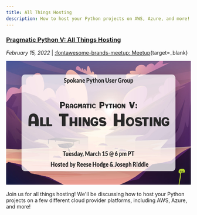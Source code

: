 ```yaml
---
title: All Things Hosting
description: How to host your Python projects on AWS, Azure, and more!
---
```


### [Pragmatic Python V: All Things Hosting](meetups/all-things-hosting.md)

_February 15, 2022_ | [:fontawesome-brands-meetup: Meetup](https://www.meetup.com/Python-Spokane/events/284051006/){target=_blank}

<img src="/img/all-things-hosting.jpg" width="600" height="337.5">

Join us for all things hosting! We'll be discussing how to host your Python projects on a few different cloud provider platforms, including AWS, Azure, and more!
